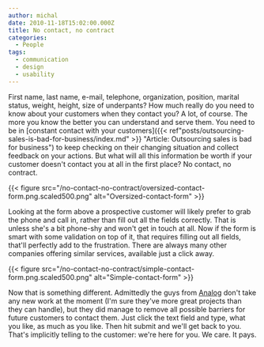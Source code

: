 ```yaml
---
author: michal
date: 2010-11-18T15:02:00.000Z
title: No contact, no contract
categories:
  - People
tags:
  - communication
  - design
  - usability
---
```


First name, last name, e-mail, telephone, organization, position, marital status, weight, height, size of underpants? How much really do you need to know about your customers when they contact you? A lot, of course. The more you know the better you can understand and serve them. You need to be in [constant contact with your customers]({{< ref"posts/outsourcing-sales-is-bad-for-business/index.md" >}} "Article: Outsourcing sales is bad for business") to keep checking on their changing situation and collect feedback on your actions. But what will all this information be worth if your customer doesn't contact you at all in the first place? No contact, no contract.

<!--more-->

{{< figure src="/no-contact-no-contract/oversized-contact-form.png.scaled500.png" alt="Oversized-contact-form" >}}

Looking at the form above a prospective customer will likely prefer to grab the phone and call in, rather than fill out all the fields correctly. That is unless she's a bit phone-shy and won't get in touch at all. Now if the form is smart with some validation on top of it, that requires filling out all fields, that'll perfectly add to the frustration. There are always many other companies offering similar services, available just a click away.

{{< figure src="/no-contact-no-contract/simple-contact-form.png.scaled500.png" alt="Simple-contact-form" >}}

Now that is something different. Admittedly the guys from [Analog](https://web.archive.org/web/20101120191101/https://analog.coop/ "Analog web design firm") don't take any new work at the moment (I'm sure they've more great projects than they can handle), but they did manage to remove all possible barriers for future customers to contact them. Just click the text field and type, what you like, as much as you like. Then hit submit and we'll get back to you. That's implicitly telling to the customer: we're here for you. We care. It pays.
